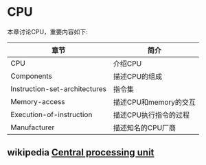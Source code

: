 # CPU

本章讨论CPU，重要内容如下:

| 章节                          | 简介                  |
| ----------------------------- | --------------------- |
| CPU                           | 介绍CPU               |
| Components                    | 描述CPU的组成         |
| Instruction-set-architectures | 指令集                |
| Memory-access                 | 描述CPU和memory的交互 |
| Execution-of-instruction      | 描述CPU执行指令的过程 |
| Manufacturer                  | 描述知名的CPU厂商     |



## wikipedia [Central processing unit](https://en.wikipedia.org/wiki/Central_processing_unit)
